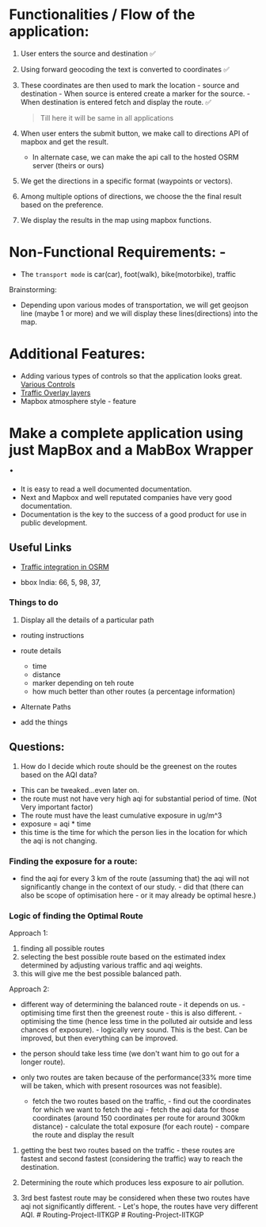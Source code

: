 # Functionalities / Flow of the application:

1. User enters the source and destination ✅
2. Using forward geocoding the text is converted to coordinates ✅
3. These coordinates are then used to mark the location - source and destination - When source is entered create a marker for the source. - When destination is entered fetch and display the route. ✅
    > Till here it will be same in all applications
4. When user enters the submit button, we make call to directions API of mapbox and get the result.

    - In alternate case, we can make the api call to the hosted OSRM server (theirs or ours)

5. We get the directions in a specific format (waypoints or vectors).
6. Among multiple options of directions, we choose the the final result based on the preference.
7. We display the results in the map using mapbox functions.

# Non-Functional Requirements: -

-   The `transport mode` is car(car), foot(walk), bike(motorbike), traffic

Brainstorming:

-   Depending upon various modes of transportation, we will get geojson line (maybe 1 or more) and we will display these lines(directions) into the map.

# Additional Features:

-   Adding various types of controls so that the application looks great. [Various Controls](https://github.com/korywka/mapbox-gl-controls)
-   [Traffic Overlay layers](https://github.com/mapbox/mapbox-gl-traffic)
-   Mapbox atmosphere style - feature

# Make a complete application using just MapBox and a MabBox Wrapper .

-   It is easy to read a well documented documentation.
-   Next and Mapbox and well reputated companies have very good documentation.
-   Documentation is the key to the success of a good product for use in public development.

## Useful Links

-   [Traffic integration in OSRM](https://blog.mapbox.com/traffic-data-supports-here-and-tomtom-with-real-time-and-historic-data-using-openlr-f6af26081a04)

-   bbox India: 66, 5, 98, 37,

### Things to do

1.  Display all the details of a particular path

-   routing instructions
-   route details

    -   time
    -   distance
    -   marker depending on teh route
    -   how much better than other routes (a percentage information)

-   Alternate Paths
-   add the things

## Questions:

1.  How do I decide which route should be the greenest on the routes based on the AQI data?

-   This can be tweaked...even later on.
-   the route must not have very high aqi for substantial period of time. (Not Very important factor)
-   The route must have the least cumulative exposure in ug/m^3
-   exposure = aqi \* time
-   this time is the time for which the person lies in the location for which the aqi is not changing.

### Finding the exposure for a route:

-   find the aqi for every 3 km of the route (assuming that) the aqi will not significantly change in the context of our study. - did that (there can also be scope of optimisation here - or it may already be optimal hesre.)

### Logic of finding the Optimal Route

Approach 1:

1.  finding all possible routes
2.  selecting the best possible route based on the estimated index determined by adjusting various traffic and aqi weights.
3.  this will give me the best possible balanced path.

Approach 2:

-   different way of determining the balanced route - it depends on us. - optimising time first then the greenest route - this is also different. - optimising the time (hence less time in the polluted air outside and less chances of exposure). - logically very sound. This is the best. Can be improved, but then everything can be improved.

-   the person should take less time (we don't want him to go out for a longer route).
-   only two routes are taken because of the performance(33% more time will be taken, which with present rosources was not feasible).
    -   fetch the two routes based on the traffic, - find out the coordinates for which we want to fetch the aqi - fetch the aqi data for those coordinates (around 150 coordinates per route for around 300km distance) - calculate the total exposure (for each route) - compare the route and display the result

1. getting the best two routes based on the traffic - these routes are fastest and second fastest (considering the traffic) way to reach the destination.
2. Determining the route which produces less exposure to air pollution.

3. 3rd best fastest route may be considered when these two routes have aqi not significantly different. - Let's hope, the routes have very different AQI.
#   R o u t i n g - P r o j e c t - I I T K G P  
 #   R o u t i n g - P r o j e c t - I I T K G P  
 
